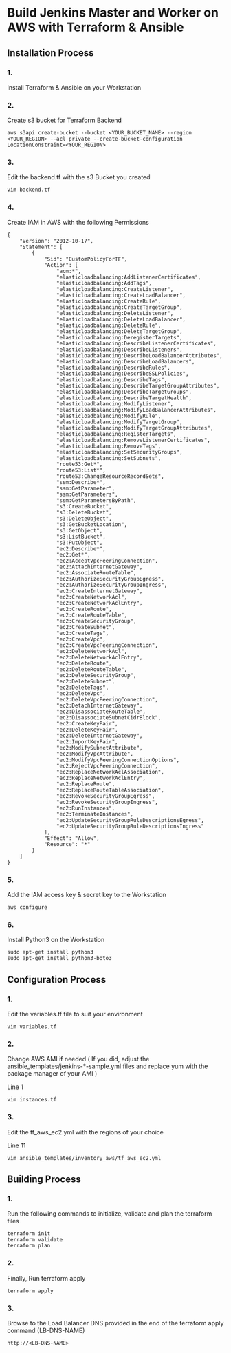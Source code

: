 # Build Jenkins Master and Worker on AWS with Terraform & Ansible

## Installation Process

### 1.
Install Terraform & Ansible on your Workstation

### 2. 
Create s3 bucket for Terraform Backend

```
aws s3api create-bucket --bucket <YOUR_BUCKET_NAME> --region <YOUR_REGION> --acl private --create-bucket-configuration LocationConstraint=<YOUR_REGION>
```

### 3. 
Edit the backend.tf with the s3 Bucket you created

```
vim backend.tf
```

### 4.
Create IAM in AWS with the following Permissions

```
{
    "Version": "2012-10-17",
    "Statement": [
        {
            "Sid": "CustomPolicyForTF",
            "Action": [
                "acm:*",
                "elasticloadbalancing:AddListenerCertificates",
                "elasticloadbalancing:AddTags",
                "elasticloadbalancing:CreateListener",
                "elasticloadbalancing:CreateLoadBalancer",
                "elasticloadbalancing:CreateRule",
                "elasticloadbalancing:CreateTargetGroup",
                "elasticloadbalancing:DeleteListener",
                "elasticloadbalancing:DeleteLoadBalancer",
                "elasticloadbalancing:DeleteRule",
                "elasticloadbalancing:DeleteTargetGroup",
                "elasticloadbalancing:DeregisterTargets",
                "elasticloadbalancing:DescribeListenerCertificates",
                "elasticloadbalancing:DescribeListeners",
                "elasticloadbalancing:DescribeLoadBalancerAttributes",
                "elasticloadbalancing:DescribeLoadBalancers",
                "elasticloadbalancing:DescribeRules",
                "elasticloadbalancing:DescribeSSLPolicies",
                "elasticloadbalancing:DescribeTags",
                "elasticloadbalancing:DescribeTargetGroupAttributes",
                "elasticloadbalancing:DescribeTargetGroups",
                "elasticloadbalancing:DescribeTargetHealth",
                "elasticloadbalancing:ModifyListener",
                "elasticloadbalancing:ModifyLoadBalancerAttributes",
                "elasticloadbalancing:ModifyRule",
                "elasticloadbalancing:ModifyTargetGroup",
                "elasticloadbalancing:ModifyTargetGroupAttributes",
                "elasticloadbalancing:RegisterTargets",
                "elasticloadbalancing:RemoveListenerCertificates",
                "elasticloadbalancing:RemoveTags",
                "elasticloadbalancing:SetSecurityGroups",
                "elasticloadbalancing:SetSubnets",
                "route53:Get*",
                "route53:List*",
                "route53:ChangeResourceRecordSets",
                "ssm:Describe*",
                "ssm:GetParameter",
                "ssm:GetParameters",
                "ssm:GetParametersByPath",
                "s3:CreateBucket",
                "s3:DeleteBucket",
                "s3:DeleteObject",
                "s3:GetBucketLocation",
                "s3:GetObject",
                "s3:ListBucket",
                "s3:PutObject",
                "ec2:Describe*",
                "ec2:Get*",
                "ec2:AcceptVpcPeeringConnection",
                "ec2:AttachInternetGateway",
                "ec2:AssociateRouteTable",
                "ec2:AuthorizeSecurityGroupEgress",
                "ec2:AuthorizeSecurityGroupIngress",
                "ec2:CreateInternetGateway",
                "ec2:CreateNetworkAcl",
                "ec2:CreateNetworkAclEntry",
                "ec2:CreateRoute",
                "ec2:CreateRouteTable",
                "ec2:CreateSecurityGroup",
                "ec2:CreateSubnet",
                "ec2:CreateTags",
                "ec2:CreateVpc",
                "ec2:CreateVpcPeeringConnection",
                "ec2:DeleteNetworkAcl",
                "ec2:DeleteNetworkAclEntry",
                "ec2:DeleteRoute",
                "ec2:DeleteRouteTable",
                "ec2:DeleteSecurityGroup",
                "ec2:DeleteSubnet",
                "ec2:DeleteTags",
                "ec2:DeleteVpc",
                "ec2:DeleteVpcPeeringConnection",
                "ec2:DetachInternetGateway",
                "ec2:DisassociateRouteTable",
                "ec2:DisassociateSubnetCidrBlock",
                "ec2:CreateKeyPair",
                "ec2:DeleteKeyPair",
                "ec2:DeleteInternetGateway",
                "ec2:ImportKeyPair",
                "ec2:ModifySubnetAttribute",
                "ec2:ModifyVpcAttribute",
                "ec2:ModifyVpcPeeringConnectionOptions",
                "ec2:RejectVpcPeeringConnection",
                "ec2:ReplaceNetworkAclAssociation",
                "ec2:ReplaceNetworkAclEntry",
                "ec2:ReplaceRoute",
                "ec2:ReplaceRouteTableAssociation",
                "ec2:RevokeSecurityGroupEgress",
                "ec2:RevokeSecurityGroupIngress",
                "ec2:RunInstances",
                "ec2:TerminateInstances",
                "ec2:UpdateSecurityGroupRuleDescriptionsEgress",
                "ec2:UpdateSecurityGroupRuleDescriptionsIngress"
            ],
            "Effect": "Allow",
            "Resource": "*"
        }
    ]
}
```

### 5. 
Add the IAM access key & secret key to the Workstation

```
aws configure
```

### 6.
Install Python3 on the Workstation

```
sudo apt-get install python3
sudo apt-get install python3-boto3
```

## Configuration Process

### 1.
Edit the variables.tf file to suit your environment

```
vim variables.tf
```

### 2.
Change AWS AMI if needed ( If you did, adjust the ansible_templates/jenkins-*-sample.yml files and replace yum with the package manager of your AMI )

Line 1
``` 
vim instances.tf
```

### 3.
Edit the tf_aws_ec2.yml with the regions of your choice

Line 11
```
vim ansible_templates/inventory_aws/tf_aws_ec2.yml
```

## Building Process

### 1.
Run the following commands to initialize, validate and plan the terraform files

```
terraform init
terraform validate
terraform plan
```

### 2.
Finally, Run terraform apply

```
terraform apply
```

### 3.
Browse to the Load Balancer DNS provided in the end of the terraform apply command (LB-DNS-NAME)
```
http://<LB-DNS-NAME>
```
